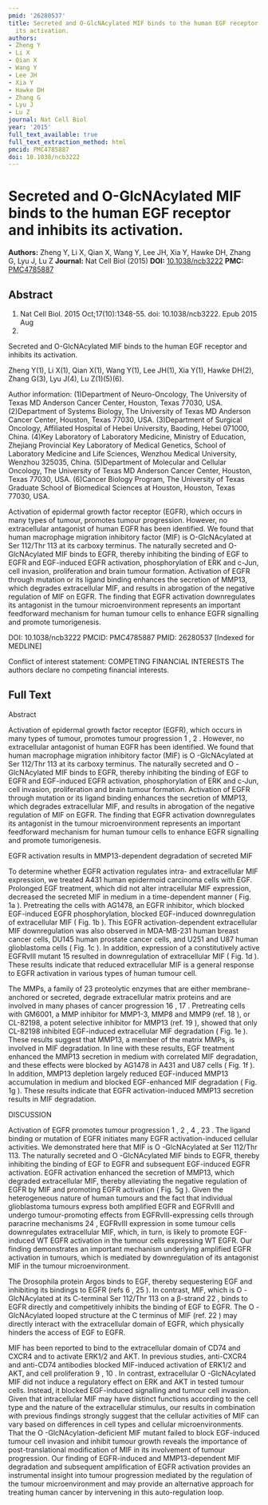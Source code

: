 ```yaml
---
pmid: '26280537'
title: Secreted and O-GlcNAcylated MIF binds to the human EGF receptor and inhibits
  its activation.
authors:
- Zheng Y
- Li X
- Qian X
- Wang Y
- Lee JH
- Xia Y
- Hawke DH
- Zhang G
- Lyu J
- Lu Z
journal: Nat Cell Biol
year: '2015'
full_text_available: true
full_text_extraction_method: html
pmcid: PMC4785887
doi: 10.1038/ncb3222
---
```


# Secreted and O-GlcNAcylated MIF binds to the human EGF receptor and inhibits its activation.
**Authors:** Zheng Y, Li X, Qian X, Wang Y, Lee JH, Xia Y, Hawke DH, Zhang G, Lyu J, Lu Z
**Journal:** Nat Cell Biol (2015)
**DOI:** [10.1038/ncb3222](https://doi.org/10.1038/ncb3222)
**PMC:** [PMC4785887](https://www.ncbi.nlm.nih.gov/pmc/articles/PMC4785887/)

## Abstract

1. Nat Cell Biol. 2015 Oct;17(10):1348-55. doi: 10.1038/ncb3222. Epub 2015 Aug
17.

Secreted and O-GlcNAcylated MIF binds to the human EGF receptor and inhibits its 
activation.

Zheng Y(1), Li X(1), Qian X(1), Wang Y(1), Lee JH(1), Xia Y(1), Hawke DH(2), 
Zhang G(3), Lyu J(4), Lu Z(1)(5)(6).

Author information:
(1)Department of Neuro-Oncology, The University of Texas MD Anderson Cancer 
Center, Houston, Texas 77030, USA.
(2)Department of Systems Biology, The University of Texas MD Anderson Cancer 
Center, Houston, Texas 77030, USA.
(3)Department of Surgical Oncology, Affiliated Hospital of Hebei University, 
Baoding, Hebei 071000, China.
(4)Key Laboratory of Laboratory Medicine, Ministry of Education, Zhejiang 
Provincial Key Laboratory of Medical Genetics, School of Laboratory Medicine and 
Life Sciences, Wenzhou Medical University, Wenzhou 325035, China.
(5)Department of Molecular and Cellular Oncology, The University of Texas MD 
Anderson Cancer Center, Houston, Texas 77030, USA.
(6)Cancer Biology Program, The University of Texas Graduate School of Biomedical 
Sciences at Houston, Houston, Texas 77030, USA.

Activation of epidermal growth factor receptor (EGFR), which occurs in many 
types of tumour, promotes tumour progression. However, no extracellular 
antagonist of human EGFR has been identified. We found that human macrophage 
migration inhibitory factor (MIF) is O-GlcNAcylated at Ser 112/Thr 113 at its 
carboxy terminus. The naturally secreted and O-GlcNAcylated MIF binds to EGFR, 
thereby inhibiting the binding of EGF to EGFR and EGF-induced EGFR activation, 
phosphorylation of ERK and c-Jun, cell invasion, proliferation and brain tumour 
formation. Activation of EGFR through mutation or its ligand binding enhances 
the secretion of MMP13, which degrades extracellular MIF, and results in 
abrogation of the negative regulation of MIF on EGFR. The finding that EGFR 
activation downregulates its antagonist in the tumour microenvironment 
represents an important feedforward mechanism for human tumour cells to enhance 
EGFR signalling and promote tumorigenesis.

DOI: 10.1038/ncb3222
PMCID: PMC4785887
PMID: 26280537 [Indexed for MEDLINE]

Conflict of interest statement: COMPETING FINANCIAL INTERESTS The authors 
declare no competing financial interests.

## Full Text

Abstract

Activation of epidermal growth factor receptor (EGFR), which occurs in many types of tumour, promotes tumour progression 1 , 2 . However, no extracellular antagonist of human EGFR has been identified. We found that human macrophage migration inhibitory factor (MIF) is O -GlcNAcylated at Ser 112/Thr 113 at its carboxy terminus. The naturally secreted and O -GlcNAcylated MIF binds to EGFR, thereby inhibiting the binding of EGF to EGFR and EGF-induced EGFR activation, phosphorylation of ERK and c-Jun, cell invasion, proliferation and brain tumour formation. Activation of EGFR through mutation or its ligand binding enhances the secretion of MMP13, which degrades extracellular MIF, and results in abrogation of the negative regulation of MIF on EGFR. The finding that EGFR activation downregulates its antagonist in the tumour microenvironment represents an important feedforward mechanism for human tumour cells to enhance EGFR signalling and promote tumorigenesis.

EGFR activation results in MMP13-dependent degradation of secreted MIF

To determine whether EGFR activation regulates intra- and extracellular MIF expression, we treated A431 human epidermoid carcinoma cells with EGF. Prolonged EGF treatment, which did not alter intracellular MIF expression, decreased the secreted MIF in medium in a time-dependent manner ( Fig. 1a ). Pretreating the cells with AG1478, an EGFR inhibitor, which blocked EGF-induced EGFR phosphorylation, blocked EGF-induced downregulation of extracellular MIF ( Fig. 1b ). This EGFR activation-dependent extracellular MIF downregulation was also observed in MDA-MB-231 human breast cancer cells, DU145 human prostate cancer cells, and U251 and U87 human glioblastoma cells ( Fig. 1c ). In addition, expression of a constitutively active EGFRvIII mutant 15 resulted in downregulation of extracellular MIF ( Fig. 1d ). These results indicate that reduced extracellular MIF is a general response to EGFR activation in various types of human tumour cell.

The MMPs, a family of 23 proteolytic enzymes that are either membrane-anchored or secreted, degrade extracellular matrix proteins and are involved in many phases of cancer progression 16 , 17 . Pretreating cells with GM6001, a MMP inhibitor for MMP1-3, MMP8 and MMP9 (ref. 18 ), or CL-82198, a potent selective inhibitor for MMP13 (ref. 19 ), showed that only CL-82198 inhibited EGF-induced extracellular MIF degradation ( Fig. 1e ). These results suggest that MMP13, a member of the matrix MMPs, is involved in MIF degradation. In line with these results, EGF treatment enhanced the MMP13 secretion in medium with correlated MIF degradation, and these effects were blocked by AG1478 in A431 and U87 cells ( Fig. 1f ). In addition, MMP13 depletion largely reduced EGF-induced MMP13 accumulation in medium and blocked EGF-enhanced MIF degradation ( Fig. 1g ). These results indicate that EGFR activation-induced MMP13 secretion results in MIF degradation.

DISCUSSION

Activation of EGFR promotes tumour progression 1 , 2 , 4 , 23 . The ligand binding or mutation of EGFR initiates many EGFR activation-induced cellular activities. We demonstrated here that MIF is O -GlcNAcylated at Ser 112/Thr 113. The naturally secreted and O -GlcNAcylated MIF binds to EGFR, thereby inhibiting the binding of EGF to EGFR and subsequent EGF-induced EGFR activation. EGFR activation enhanced the secretion of MMP13, which degraded extracellular MIF, thereby alleviating the negative regulation of EGFR by MIF and promoting EGFR activation ( Fig. 5g ). Given the heterogeneous nature of human tumours and the fact that individual glioblastoma tumours express both amplified EGFR and EGFRvIII and undergo tumour-promoting effects from EGFRvIII-expressing cells through paracrine mechanisms 24 , EGFRvIII expression in some tumour cells downregulates extracellular MIF, which, in turn, is likely to promote EGF-induced WT EGFR activation in the tumour cells expressing WT EGFR. Our finding demonstrates an important mechanism underlying amplified EGFR activation in tumours, which is mediated by downregulation of its antagonist MIF in the tumour microenvironment.

The Drosophila protein Argos binds to EGF, thereby sequestering EGF and inhibiting its bindings to EGFR (refs 6 , 25 ). In contrast, MIF, which is O -GlcNAcylated at its C-terminal Ser 112/Thr 113 on a β-strand 22 , binds to EGFR directly and competitively inhibits the binding of EGF to EGFR. The O -GlcNAcylated looped structure at the C terminus of MIF (ref. 22 ) may directly interact with the extracellular domain of EGFR, which physically hinders the access of EGF to EGFR.

MIF has been reported to bind to the extracellular domain of CD74 and CXCR4 and to activate ERK1/2 and AKT. In previous studies, anti-CXCR4 and anti-CD74 antibodies blocked MIF-induced activation of ERK1/2 and AKT, and cell proliferation 9 , 10 . In contrast, extracellular O -GlcNAcylated MIF did not induce a regulatory effect on ERK and AKT in tested tumour cells. Instead, it blocked EGF-induced signalling and tumour cell invasion. Given that intracellular MIF may have distinct functions according to the cell type and the nature of the extracellular stimulus, our results in combination with previous findings strongly suggest that the cellular activities of MIF can vary based on differences in cell types and cellular microenvironments. That the O -GlcNAcylation-deficient MIF mutant failed to block EGF-induced tumour cell invasion and inhibit tumour growth reveals the importance of post-translational modification of MIF in its involvement of tumour progression. Our finding of EGFR-induced and MMP13-dependent MIF degradation and subsequent amplification of EGFR activation provides an instrumental insight into tumour progression mediated by the regulation of the tumour microenvironment and may provide an alternative approach for treating human cancer by intervening in this auto-regulation loop.
